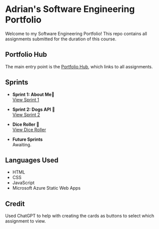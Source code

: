# Adrian's Software Engineering Portfolio

Welcome to my Software Engineering Portfolio! This repo contains all assignments submitted for the duration of this course.

## Portfolio Hub

The main entry point is the [Portfolio Hub](index.html), which links to all assignments.

## Sprints

- **Sprint 1: About Me👤**  
  [View Sprint 1](Sprint1/about_Me_SE.html)

- **Sprint 2: Dogs API 🐶**  
  [View Sprint 2](Sprint2/index.html)

- **Dice Roller 🎲**  
  [View Dice Roller](DiceRoller/index.html)

- **Future Sprints**  
  Awaiting.

## Languages Used

- HTML  
- CSS  
- JavaScript  
- Microsoft Azure Static Web Apps

## Credit

Used ChatGPT to help with creating the cards as buttons to select which assignment to view.
